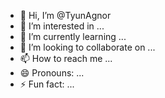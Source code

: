 - 👋 Hi, I’m @TyunAgnor
- 👀 I’m interested in ...
- 🌱 I’m currently learning ...
- 💞️ I’m looking to collaborate on ...
- 📫 How to reach me ...
- 😄 Pronouns: ...
- ⚡ Fun fact: ...

<!---
TyunAgnor/TyunAgnor is a ✨ special ✨ repository because its `README.md` (this file) appears on your GitHub profile.
You can click the Preview link to take a look at your changes.
--->
